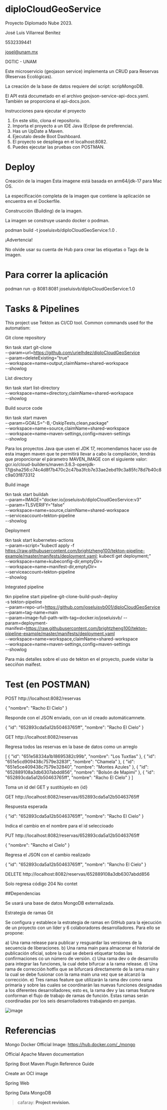 # diploCloudGeoService
Proyecto Diplomado Nube 2023.

José Luis Villarreal Benítez

5532339441

josel@unam.mx

DGTIC - UNAM

Este microservicio (geojason service) implementa un CRUD para Reservas (Reservas Ecológicas).

La creación de la base de datos requiere del script: scripMongoDB.

El API está documetado en el archivo geojson-service-api-docs.yaml. También se proporciona el api-docs.json.


Instrucciones para ejecutar el proyecto

1. En este sitio, clona el repositorio.
2. Importa el proyecto a un IDE Java (Eclipse de preferencia).
3. Has un UpDate a Maven.
4. Ejecutalo desde Boot Dashboard.
5. El proyecto se despliega en el localhost:8082.
6. Puedes ejecutar las pruebas con POSTMAN.



# Deploy

Creación de la imagen
Esta imagene está basada en arm64/jdk-17 para Mac OS.

La especificación completa de la imagen que contiene la aplicación se encuentra en el Dockerfile.

Construcción (Building) de la imagen.

La imagen se construye usando docker o podman.

podman build -t joseluisvb/diploCloudGeoService:1.0 .

¡Advertencia!

No olvide usar su cuenta de Hub para crear las etiquetas o Tags de la imagen.

# Para correr la aplicación

podman run -p 8081:8081 joseluisvb/diploCloudGeoService:1.0

# Tasks & Pipelines

This project use Tekton as CI/CD tool. Common commands used for the automatism:

Git clone repository

tkn task start git-clone \
--param=url=https://github.com/urielhdez/diploCloudGeoService \
--param=deleteExisting="true" \
--workspace=name=output,claimName=shared-workspace \
--showlog

List directory

tkn task start list-directory \
--workspace=name=directory,claimName=shared-workspace \
--showlog

Build source code

tkn task start maven \
--param=GOALS="-B,-DskipTests,clean,package" \
--workspace=name=source,claimName=shared-workspace \
--workspace=name=maven-settings,config=maven-settings \
--showlog

Para los proyectos Java que usen el JDK 17, recomendamos hacer uso de esta imagen maven que te permitirá llevar a cabo la compilación, tendrás que proporcionar el párametro MAVEN_IMAGE con el siguiente valor: gcr.io/cloud-builders/maven:3.6.3-openjdk-17@sha256:c74c4d8f7b470c2c47ba3fcb7e33ae2ebd19c3a85fc78d7b40c8c9a03f873312

Build image

tkn task start buildah \
--param=IMAGE="docker.io/joseluisvb/diploCloudGeoService:v3" \
--param=TLSVERIFY="false" \
--workspace=name=source,claimName=shared-workspace \
--serviceaccount=tekton-pipeline \
--showlog

Deployment

tkn task start kubernetes-actions \
--param=script="kubectl apply -f https://raw.githubusercontent.com/brightzheng100/tekton-pipeline-example/master/manifests/deployment.yaml; kubectl get deployment;" \
--workspace=name=kubeconfig-dir,emptyDir=  \
--workspace=name=manifest-dir,emptyDir= \
--serviceaccount=tekton-pipeline \
--showlog

Integrated pipeline

tkn pipeline start pipeline-git-clone-build-push-deploy \
-s tekton-pipeline \
--param=repo-url=https://github.com/joseluisvb001/diploCloudGeoService \
--param=tag-name=main \
--param=image-full-path-with-tag=docker.io/joseluisvb/
--param=deployment-manifest=https://raw.githubusercontent.com/brightzheng100/tekton-pipeline-example/master/manifests/deployment.yaml \
--workspace=name=workspace,claimName=shared-workspace \
--workspace=name=maven-settings,config=maven-settings \
--showlog

Para más detalles sobre el uso de tekton en el proyecto, puede visitar la secciñon maifest.


# Test (en POSTMAN)

POST http://localhost:8082/reservas

{
    "nombre": "Racho El Cielo"
}

Responde con el JSON enviado, con un id creado automáticamnete.

{
    "id": "652893cda5a12b50463765ff",
    "nombre": "Racho El Cielo"
}


GET http://localhost:8082/reservas

Regresa todos las reservas en la base de datos como un arreglo

[
    {
        "id": "651e58334a1b18695382c99b",
        "nombre": "Los Tuxtlas"
    },
    {
        "id": "651e5cd909438c7579e3283f",
        "nombre": "Chamela"
    },
    {
        "id": "651e5ce409438c7579e32840",
        "nombre": "Montes Azules"
    },
    {
        "id": "652889108a3db6307abdd856",
        "nombre": "Bolsón de Mapimí"
    },
    {
        "id": "652893cda5a12b50463765ff",
        "nombre": "Racho El Cielo"
    }
]


Toma un id del GET y sustitúyelo en {id}

GET http://localhost:8082/reservas/652893cda5a12b50463765ff

Respuesta esperada

{
    "id": "652893cda5a12b50463765ff",
    "nombre": "Racho El Cielo"
}

Indica el cambio en el nombre para el id seleccioado

PUT http://localhost:8082/reservas/652893cda5a12b50463765ff

{
  "nombre": "Rancho el Cielo"
}

Regresa el JSON con el cambio realizado

{
    "id": "652893cda5a12b50463765ff",
    "nombre": "Rancho El Cielo"
}


DELETE http://localhost:8082/reservas/652889108a3db6307abdd856

Solo regresa código 204 No contet

##Dependencias

Se usará una base de datos MongoDB externalizada.

Estrategia de ramas Git

Se configura y establece la estrategia de ramas en GitHub para la ejecución de un proyecto con un líder y 6 colaboradores desarrolladores. Para ello se propone:

a)	Una rama  release para publicar y resguardar las versiones de la secuencia de liberaciones.
b)	Una rama main para almacenar el historial de publicación oficial, sobre la cual se deberá etiquetar todas las confirmaciones co un número de versión.
c)	Una rama dev o de desarrollo para integrar las funciones, la cual debe bifurcar a la rama release.
d)	Una rama de corrección hotfix que se bifurcará directamente de la rama main y la cual se debe fusionar con la rama main una vez que se alcanzó la corrección.
e)	Tres ramas feature que utilizarán la rama dev como rama primaria y sobre las cuales se coordinarán las nuevas funciones designadas a los diferentes desarrolladores; esto es, la rama dev y las ramas feature conforman el flujo de trabajo de ramas de función. Estas ramas serán coordinadas por los seis desarrolladores trabajando en parejas.

![image](https://github.com/JoseLuisVB001/diploCloudGeoService/assets/117409168/5242e9e4-acd5-4892-8a21-92feff2e2e8b)


# Referencias

Mongo Docker Official Image: https://hub.docker.com/_/mongo

Official Apache Maven documentation

Spring Boot Maven Plugin Reference Guide

Create an OCI image

Spring Web

Spring Data MongoDB

> cafaray: __Project revision.__

